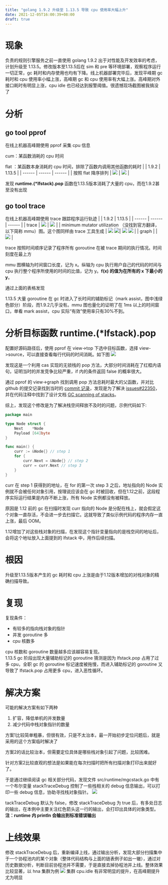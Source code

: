 ```yaml
---
title: "golang 1.9.2 升级至 1.13.5 导致 cpu 使用率大幅上升"
date: 2021-12-05T16:00:39+08:00
draft: true
---
```

# 现象
负责的规则引擎服务之前一直使用 golang 1.9.2 出于对性能及开发效率的考虑，计划升级至 1.13.5。修改版本至1.13.5后在 sim 和 pre 等环境部署，观察程序运行一切正常，gc 耗时和内存使用也均有下降。线上机器部署完毕后，发现平峰期 gc 耗时和 cpu 使用率小幅上涨，高峰期 gc 和 cpu 使用率有大幅上涨。高峰期对外接口耗时有明显上涨，cpu idle 也已经达到报警阈值。很遗憾现场截图被我搞没了
# 分析
## go tool pprof
在线上机器高峰期使用 pprof 采集 cpu 信息

cum：某函数消耗的 cpu 时间

flat ：某函数本身消耗的 cpu 时间，排除了函数内调用其他函数的耗时
|  | 1.9.2 | 1.13.5 |
| ------ | ------ | ------ |
| 按照 flat 降序排列 | ![](/go1.13.5gc/1.png) | ![](/go1.13.5gc/2.png) |

发现 **runtime.(\*lfstack).pop** 函数在1.13.5版本消耗了大量的 cpu，而在1.9.2甚至没有出现
## go tool trace
在线上机器高峰期使用 trace 跟踪程序运行轨迹
|  | 1.9.2 | 1.13.5 |
| ------ | ------ | ------ |
| trace | ![](/go1.13.5gc/3.png) | ![](/go1.13.5gc/4.png) |
| minimum mutator utilization （没找到官方翻译，以下简称 mmu）图。这个图同样由 trace 工具生成 | ![](/go1.13.5gc/5.png)  ![](/go1.13.5gc/6.png)| ![](/go1.13.5gc/7.png)  ![](/go1.13.5gc/8.png) |
| graph |  | ![](/go1.13.5gc/9.png) |


trace 按照时间顺序记录了程序所有 goroutine 在被 trace 期间的执行情况。时间刻度在最上方

mmu 图横轴为时间窗口长度，记为 x。纵轴为 cpu 执行用户自己的代码的时间与 cpu 执行整个程序所使用的时间的比值，记为 y。**f(x) 的值为在所有的 x 下最小的 y**。

通过上面的表格发现

1.13.5 大量 goroutine 在 gc 时进入了长时间的辅助标记（mark assist，图中浅绿色部分）阶段，而1.9.2几乎没有。mmu 图也量化的证明了在 1ms 以上的时间窗口，单看 mark assist，cpu 实际“有效”使用率只有30%不到。

# 分析目标函数 runtime.(*lfstack).pop
配置好源码路径后，使用 pprof 在 view->top 下选中目标函数，选择 view->source，可以直接查看每行代码的时间消耗。如下图
![](/go1.13.5gc/10.png)

发现这是一个利用 cas 实现的无锁栈的 pop 方法，大部分时间消耗在了红框内语句，证明当时的并发竞争比较严重，if 内的条件返回 false 的概率很大。

通过 pprof 的 view->graph 找到调用 pop 方法总耗时最大的父函数，并对比 github 的提交记录找到当时的 [commit 记录](https://github.com/golang/go/commit/cbafcc55e80d5b444e659a892b739c04a27980d3)，发现是为了解决 [issues#22350](https://github.com/golang/go/issues/22350)，并在代码注释中找到了设计文档 [GC scanning of stacks](https://docs.google.com/document/d/1un-Jn47yByHL7I0aVIP_uVCMxjdM5mpelJhiKlIqxkE/edit)。

综上，发现这个修改是为了解决栈空间释放不及时的问题，示例代码如下:
```go
package main

type Node struct {
    Next    *Node
    Payload [64]byte
}

func main() {
    curr := &Node{} // step 1
    for {
        curr.Next = &Node{} // step 2
        curr = curr.Next // step 3
    }
}
```
curr 在 step 1 获得到的地址，在 for 的第一次 step 3 之后，地址指向的 Node 实例就不会被任何对象引用，按理说应该会在 gc 时被回收，但在1.12之前，这段程序实际运行结果是内存不断上涨，所有 Node 实例都没有被释放。

原因是 1.12 前的 gc 在扫描时发现 curr 指向的 Node 是分配在栈上，就会假定这个对象一直存活，不会进一步去扫描它。这就导致了类似示例代码的程序内存一直上涨，最后 OOM。

1.12增加了对这些栈对象的扫描，在发现这个指针变量指向的是栈空间的地址后，会将这个地址放入上面提到的 lfstack 中，用作后续扫描。
# 根因
升级至1.13.5版本产生的 gc 耗时和 cpu 上涨是由于1.12版本增加的对栈对象的精确扫描导致。
# 复现
复现条件：

- 有较多的指向栈对象的指针
- 并发 goroutine 多
- cpu 核数多

cpu 核数和 goroutine 数量越多应该越容易复现。  
1.13.5 gc 阶段出现大量辅助标记的 goroutine 猜测是因为 lfstack.pop 占用了过多 cpu，全职 gc 的 goroutine 标记速度被拖慢，而进入辅助标记的 goroutine 又导致了 lfstack.pop 占用更多 cpu，进入恶性循环。

# 解决方案
可能的解决方案有如下两种

1. 扩容，降低单机的并发数量
2. 减少代码中栈对象指针的数量

方案1比较简单粗暴，但很有效，只是不太治本，最一开始初步定位问题后，就是采用的这个方案临时解决了

方案2的话比较治本，但需要定位具体是哪些栈对象引起了问题，比较困难。

针对方案2比较直观的想法是如果能在每次扫描时把所有扫描对象打印出来就好了。

于是通过继续阅读 gc 相关部分代码，发现文件 src/runtime/mgcstack.go 中有一个布尔变量 stackTraceDebug 控制了一些栈相关的 debug 信息输出，可以打印一些 debug 信息，协助寻找栈对象指针。
![](/go1.13.5gc/11.png)

tackTraceDebug 默认为 false，修改 stackTraceDebug 为 true 后，有多处日志的输出，在本例中主要关注红色箭头这一行的输出，会打印出具体的对象类型。**注：runtime 内 println 会输出到标准错误输出**

# 上线效果
修改 stackTraceDebug 后，重新编译上线，通过输出分析，发现大部分扫描集中于一个协程池内的某个对象（整体代码结构与上面的链表例子如出一辙），通过对历史数据分析，判断目前协程池并不需要，于是直接去掉协程池并上线。整体效果比较显著，以 hna 集群为例
![](/go1.13.5gc/12.png)
集群 cpu.idle 有非常明显的提升，在高峰期提升尤为明显